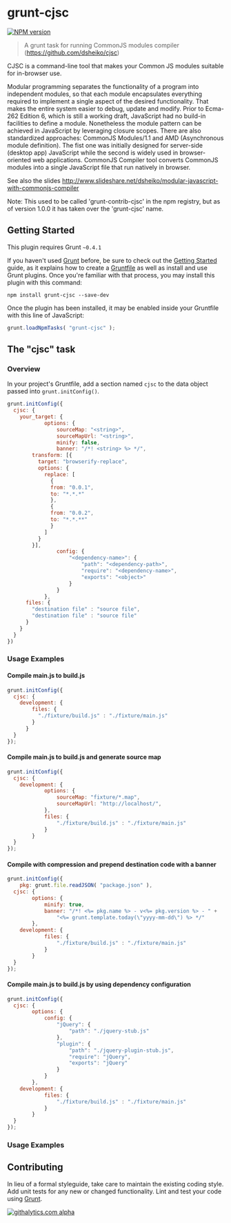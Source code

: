 # grunt-cjsc
[![NPM version](https://badge.fury.io/js/grunt-cjsc.png)](http://badge.fury.io/js/grunt-cjsc)

> A grunt task for running CommonJS modules compiler (https://github.com/dsheiko/cjsc)


CJSC is a command-line tool that makes your Common JS modules suitable for in-browser use.

Modular programming separates the functionality of a program into independent modules, so that each module
encapsulates everything required to implement a single aspect of the desired functionality. That makes the entire
system easier to debug, update and modify. Prior to Ecma-262 Edition 6, which is still a working draft,
JavaScript had no build-in facilities to define a module. Nonetheless the module pattern can be
achieved in JavaScript by leveraging closure scopes. There are also standardized
approaches: CommonJS Modules/1.1 and AMD (Asynchronous module definition).
The fist one was initially designed for server-side (desktop app) JavaScript while the second is widely used in
browser-oriented web applications. CommonJS Compiler tool converts CommonJS modules into a single JavaScript file that run natively in browser.

See also the slides http://www.slideshare.net/dsheiko/modular-javascript-with-commonjs-compiler

Note: This used to be called 'grunt-contrib-cjsc' in the npm registry, but as of version 1.0.0 it has taken over the 'grunt-cjsc' name.

## Getting Started
This plugin requires Grunt `~0.4.1`

If you haven't used [Grunt](http://gruntjs.com/) before, be sure to check out the [Getting Started](http://gruntjs.com/getting-started) guide, as it explains how to create a [Gruntfile](http://gruntjs.com/sample-gruntfile) as well as install and use Grunt plugins. Once you're familiar with that process, you may install this plugin with this command:

```shell
npm install grunt-cjsc --save-dev
```

Once the plugin has been installed, it may be enabled inside your Gruntfile with this line of JavaScript:

```js
grunt.loadNpmTasks( "grunt-cjsc" );
```

## The "cjsc" task

### Overview
In your project's Gruntfile, add a section named `cjsc` to the data object passed into `grunt.initConfig()`.

```js
grunt.initConfig({
  cjsc: {
    your_target: {
			options: {
				sourceMap: "<string>",
				sourceMapUrl: "<string>",
				minify: false,
				banner: "/*! <string> %> */",
        transform: [{
          target: "browserify-replace",
          options: {
            replace: [
              {
              from: "0.0.1",
              to: "*.*.*"
              },
              {
              from: "0.0.2",
              to: "*.*.**"
              }
            ]
          }
        }],
				config: {
					"<dependency-name>": {
						"path": "<dependency-path>",
						"require": "<dependency-name>",
						"exports": "<object>"
					}
				}
			},
      files: {
        "destination file" : "source file",
        "destination file" : "source file"
      }
    }
  }
})
```


### Usage Examples

#### Compile main.js to build.js
```js
grunt.initConfig({
  cjsc: {
    development: {
        files: {
          "./fixture/build.js" : "./fixture/main.js"
        }
      }
  }
});
```

#### Compile main.js to build.js and generate source map
```js
grunt.initConfig({
  cjsc: {
    development: {
			options: {
				sourceMap: "fixture/*.map",
				sourceMapUrl: "http://localhost/",
			},
			files: {
				"./fixture/build.js" : "./fixture/main.js"
			}
		}
  }
});
```

#### Compile with compression and prepend destination code with a banner
```js
grunt.initConfig({
	pkg: grunt.file.readJSON( "package.json" ),
  cjsc: {
		options: {
			minify: true,
			banner: "/*! <%= pkg.name %> - v<%= pkg.version %> - " +
				"<%= grunt.template.today(\"yyyy-mm-dd\") %> */"
		},
    development: {
			files: {
				"./fixture/build.js" : "./fixture/main.js"
			}
		}
  }
});
```

#### Compile main.js to build.js by using dependency configuration
```js
grunt.initConfig({
  cjsc: {
		options: {
			config: {
				"jQuery": {
					"path": "./jquery-stub.js"
				},
				"plugin": {
					"path": "./jquery-plugin-stub.js",
					"require": "jQuery",
					"exports": "jQuery"
				}
			}
		},
    development: {
			files: {
				"./fixture/build.js" : "./fixture/main.js"
			}
		}
  }
});
```

### Usage Examples

## Contributing
In lieu of a formal styleguide, take care to maintain the existing coding style. Add unit tests for any new or changed functionality. Lint and test your code using [Grunt](http://gruntjs.com/).

[![githalytics.com alpha](https://cruel-carlota.pagodabox.com/2740ed5c70bf24be96d91b5987f9350b "githalytics.com")](http://githalytics.com/dsheiko/grunt-cjsc)